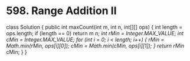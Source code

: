# 598. Range Addition II

class Solution { public int maxCount\(int m, int n, int\[\]\[\] ops\) { int length = ops.length; if \(length == 0\) return m  _n; int rMin = Integer.MAX\_VALUE; int cMin = Integer.MAX\_VALUE; for \(int i = 0; i &lt; length; i++\) { rMin = Math.min\(rMin, ops\[i\]\[0\]\); cMin = Math.min\(cMin, ops\[i\]\[1\]\); } return rMin_  cMin; } }

